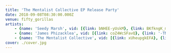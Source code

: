 ```yaml
---
title: 'The Mentalist Collective EP Release Party'
date: 2018-09-08T08:30:00.000Z
venue: fifty_gorillas
artists:
    - {name: 'Seedy Marsh', vid: [{link: bNHEE-yUskM}, {link: BKfkngK_mRo}]}
    - {name: 'James Phizacklea', vid: [{link: coZ4WcSFavQ}, {link: '-TN0433t03M'}]}
    - {name: 'The Mentalist Collective', vid: [{link: xUheupgkEFA}, {link: MqCGz0wNFW8}, {link: NOGHONiHwnw}, {link: '-WcVgTAC5tM'}, {link: GteapNeebHY}]}
cover: ./cover.jpg
---
```

